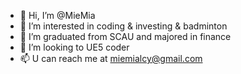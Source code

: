 - 👋 Hi, I’m @MieMia
- 👀 I’m interested in coding & investing & badminton
- 🌱 I’m graduated from SCAU and majored in finance
- 💞️ I’m looking to UE5 coder
- 📫 U can reach me at miemialcy@gmail.com

<!---
MieMia/MieMia is a ✨ special ✨ repository because its `README.md` (this file) appears on your GitHub profile.
You can click the Preview link to take a look at your changes.
--->
